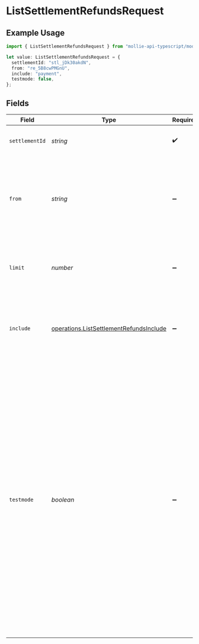 # ListSettlementRefundsRequest

## Example Usage

```typescript
import { ListSettlementRefundsRequest } from "mollie-api-typescript/models/operations";

let value: ListSettlementRefundsRequest = {
  settlementId: "stl_jDk30akdN",
  from: "re_5B8cwPMGnU",
  include: "payment",
  testmode: false,
};
```

## Fields

| Field                                                                                                                                                                                                                                                                                                                                                                                  | Type                                                                                                                                                                                                                                                                                                                                                                                   | Required                                                                                                                                                                                                                                                                                                                                                                               | Description                                                                                                                                                                                                                                                                                                                                                                            | Example                                                                                                                                                                                                                                                                                                                                                                                |
| -------------------------------------------------------------------------------------------------------------------------------------------------------------------------------------------------------------------------------------------------------------------------------------------------------------------------------------------------------------------------------------- | -------------------------------------------------------------------------------------------------------------------------------------------------------------------------------------------------------------------------------------------------------------------------------------------------------------------------------------------------------------------------------------- | -------------------------------------------------------------------------------------------------------------------------------------------------------------------------------------------------------------------------------------------------------------------------------------------------------------------------------------------------------------------------------------- | -------------------------------------------------------------------------------------------------------------------------------------------------------------------------------------------------------------------------------------------------------------------------------------------------------------------------------------------------------------------------------------- | -------------------------------------------------------------------------------------------------------------------------------------------------------------------------------------------------------------------------------------------------------------------------------------------------------------------------------------------------------------------------------------- |
| `settlementId`                                                                                                                                                                                                                                                                                                                                                                         | *string*                                                                                                                                                                                                                                                                                                                                                                               | :heavy_check_mark:                                                                                                                                                                                                                                                                                                                                                                     | Provide the ID of the related settlement.                                                                                                                                                                                                                                                                                                                                              | stl_jDk30akdN                                                                                                                                                                                                                                                                                                                                                                          |
| `from`                                                                                                                                                                                                                                                                                                                                                                                 | *string*                                                                                                                                                                                                                                                                                                                                                                               | :heavy_minus_sign:                                                                                                                                                                                                                                                                                                                                                                     | Provide an ID to start the result set from the item with the given ID and onwards. This allows you to paginate the result set.                                                                                                                                                                                                                                                         | re_5B8cwPMGnU                                                                                                                                                                                                                                                                                                                                                                          |
| `limit`                                                                                                                                                                                                                                                                                                                                                                                | *number*                                                                                                                                                                                                                                                                                                                                                                               | :heavy_minus_sign:                                                                                                                                                                                                                                                                                                                                                                     | The maximum number of items to return. Defaults to 50 items.                                                                                                                                                                                                                                                                                                                           | 50                                                                                                                                                                                                                                                                                                                                                                                     |
| `include`                                                                                                                                                                                                                                                                                                                                                                              | [operations.ListSettlementRefundsInclude](../../models/operations/listsettlementrefundsinclude.md)                                                                                                                                                                                                                                                                                     | :heavy_minus_sign:                                                                                                                                                                                                                                                                                                                                                                     | This endpoint allows you to include additional information via the `include` query string parameter.                                                                                                                                                                                                                                                                                   | payment                                                                                                                                                                                                                                                                                                                                                                                |
| `testmode`                                                                                                                                                                                                                                                                                                                                                                             | *boolean*                                                                                                                                                                                                                                                                                                                                                                              | :heavy_minus_sign:                                                                                                                                                                                                                                                                                                                                                                     | Most API credentials are specifically created for either live mode or test mode. In those cases the `testmode` query parameter can be omitted. For organization-level credentials such as OAuth access tokens, you can enable test mode by setting the `testmode` query parameter to `true`.<br/><br/>Test entities cannot be retrieved when the endpoint is set to live mode, and vice versa. | false                                                                                                                                                                                                                                                                                                                                                                                  |